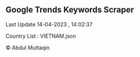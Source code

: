 

## Google Trends Keywords Scraper 
 
Last Update 14-04-2023 , 14:02:37

Country List :
VIETNAM.json



© Abdul Muttaqin 
